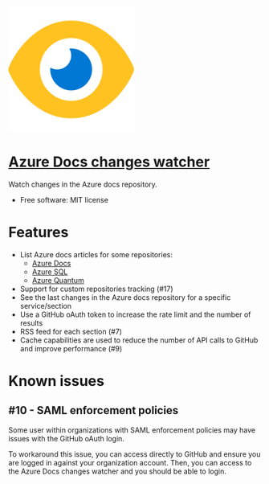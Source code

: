 <img src="/static/favicon.svg" width="250">

# [Azure Docs changes watcher](https://azdocswatch.vupti.me)

Watch changes in the Azure docs repository.

* Free software: MIT license

# Features

* List Azure docs articles for some repositories:
  * [Azure Docs](https://github.com/MicrosoftDocs/azure-docs)
  * [Azure SQL](https://github.com/MicrosoftDocs/sql-docs)
  * [Azure Quantum](https://github.com/MicrosoftDocs/quantum-docs)
* Support for custom repositories tracking (#17)
* See the last changes in the Azure docs repository for a specific service/section
* Use a GitHub oAuth token to increase the rate limit and the number of results
* RSS feed for each section (#7)
* Cache capabilities are used to reduce the number of API calls to GitHub and improve performance (#9)

# Known issues

## #10 - SAML enforcement policies

Some user within organizations with SAML enforcement policies may have issues with the GitHub oAuth login.

To workaround this issue, you can access directly to GitHub and ensure you are logged in against your organization account.
Then, you can access to the Azure Docs changes watcher and you should be able to login.
